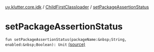 [uy.klutter.core.jdk](../index.md) / [ChildFirstClassloader](index.md) / [setPackageAssertionStatus](.)


# setPackageAssertionStatus

`fun setPackageAssertionStatus(packageName:&nbsp;String, enabled:&nbsp;Boolean): Unit` [(source)](https://github.com/kohesive/klutter/blob/master/core-jdk6/src/main/kotlin/uy/klutter/core/jdk/ChildFirstClassloader.kt#L113)


